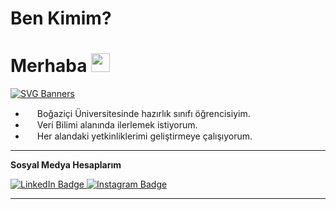# Ben Kimim?

<h1>
  Merhaba
  <img src="https://media.giphy.com/media/hvRJCLFzcasrR4ia7z/giphy.gif" width="30px"/>
</h1>

[![SVG Banners](https://svg-banners.vercel.app/api?type=textBox&text1=Ben%20Umut%20Yılmaz%20🤖&width=800&height=400)](https://github.com/Akshay090/svg-banners)

- <img src="https://cdn-icons-png.flaticon.com/512/5351/5351488.png" width="15"> Boğaziçi Üniversitesinde hazırlık sınıfı öğrencisiyim.
- <img src="https://cdn-icons-png.flaticon.com/512/59/59505.png" width="15"> Veri Bilimi alanında ilerlemek istiyorum.
- <img src="https://static.thenounproject.com/png/3194481-200.png" width="15"> Her alandaki yetkinliklerimi geliştirmeye çalışıyorum.


---


**Sosyal Medya Hesaplarım**

<div id="badges">
  <a href="https://www.linkedin.com/in/umutyilmazz/">
    <img src="https://img.shields.io/badge/LinkedIn-blue?style=for-the-badge&logo=linkedin&logoColor=white" alt="LinkedIn Badge"/>
  </a>
  <a href="https://www.insatgram.com/umutyilmmz">
    <img src="https://img.shields.io/badge/Instagram-E4405F?style=for-the-badge&logo=instagram&logoColor=white" alt="Instagram Badge"/>
  </a>
</div>

<img src="https://komarev.com/ghpvc/?username=umutyilmazz&style=flat-square&color=blue" alt=""/>


---

